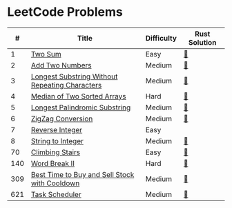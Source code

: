 # LeetCode Problems

| # | Title   | Difficulty | Rust Solution |
|---| ------- | ---------- | ------------- |
| 1 | [Two Sum](https://github.com/andrewleverette/leetcode_problems/tree/master/two_sum) | Easy | [📄](https://github.com/andrewleverette/leetcode_problems/blob/master/two_sum/src/lib.rs)|
| 2 | [Add Two Numbers](https://github.com/andrewleverette/leetcode_problems/tree/master/add_two_numbers) | Medium | [📄](https://github.com/andrewleverette/leetcode_problems/blob/master/add_two_numbers/src/lib.rs)|
| 3 | [Longest Substring Without Repeating Characters](https://github.com/andrewleverette/leetcode_problems/tree/master/longest_substring_without_repeating_characters) | Medium | [📄](https://github.com/andrewleverette/leetcode_problems/blob/master/longest_substring_without_repeating_characters/src/lib.rs)|
| 4 | [Median of Two Sorted Arrays](https://github.com/andrewleverette/leetcode_problems/tree/master/median_of_two_sorted_arrays) | Hard | [📄](https://github.com/andrewleverette/leetcode_problems/blob/master/median_of_two_sorted_arrays/src/lib.rs)|
| 5 | [Longest Palindromic Substring](https://github.com/andrewleverette/leetcode_problems/tree/master/longest_palindromic_substring) | Medium | [📄](https://github.com/andrewleverette/leetcode_problems/blob/master/longest_palindromic_substring/src/lib.rs)|
| 6 | [ZigZag Conversion](https://github.com/andrewleverette/leetcode_problems/tree/master/zizag_conversion) | Medium | [📄](https://github.com/andrewleverette/leetcode_problems/blob/master/zizag_conversion/src/lib.rs)|
| 7 | [Reverse Integer](https://github.com/andrewleverette/leetcode_problems/tree/master/reverse_integer) | Easy | 
| 8 | [String to Integer](./string_to_integer/README.md) | Medium | [📄](./string_to_integer/src/lib.rs)|
| 70 | [Climbing Stairs](./climbing_stairs/README.md) | Easy | [📄](./climbing_stairs/src/lib.rs)|
| 140 | [Word Break II](./word_break_ii/README.md) | Hard | [📄](./word_break_ii/src/lib.rs)|
| 309 | [Best Time to Buy and Sell Stock with Cooldown](./buy_and_sell_stock_cooldown/README.md) | Medium | [📄](./buy_and_sell_stock_cooldown/src/lib.rs)|
| 621 | [Task Scheduler](./task_scheduler/README.md) | Medium | [📄](./task_scheduler/src/lib.rs)|
